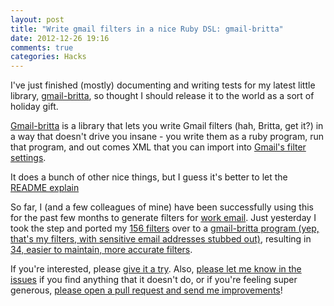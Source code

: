 ```yaml
---
layout: post
title: "Write gmail filters in a nice Ruby DSL: gmail-britta"
date: 2012-12-26 19:16
comments: true
categories: Hacks
---
```

I've just finished (mostly) documenting and writing tests for my
latest little library, [gmail-britta][gb], so thought I should release
it to the world as a sort of holiday gift.

[Gmail-britta][gb] is a library that lets you write Gmail filters
(hah, Britta, get it?) in a way that doesn't drive you insane - you
write them as a ruby program, run that program, and out comes XML that
you can import into
[Gmail's filter settings](https://mail.google.com/mail/u/0/?shva=1#settings/filters).

It does a bunch of other nice things, but I guess it's better to let
the
[README explain](https://github.com/antifuchs/gmail-britta/blob/master/README.md)

So far, I (and a few colleagues of mine) have been successfully using
this for the past few months to generate filters for
[work email](http://blog.alexmaccaw.com/stripes-culture). Just
yesterday I took the step and ported my
[156 filters](https://twitter.com/antifuchs/status/283753876807614464)
over to a
[gmail-britta program (yep, that's my filters, with sensitive email addresses stubbed out)](https://github.com/antifuchs/gmail-britta/blob/master/examples/asf.rb),
resulting in
[34, easier to maintain, more accurate filters](https://twitter.com/antifuchs/status/283754273240674304).

If you're interested, please
[give it a try](http://rubygems.org/gems/gmail-britta). Also,
[please let me know in the issues](https://github.com/antifuchs/gmail-britta/issues)
if you find anything that it doesn't do, or if you're feeling super
generous,
[please open a pull request and send me improvements](https://github.com/antifuchs/gmail-britta/pulls)!

[gb]: https://github.com/antifuchs/gmail-britta
